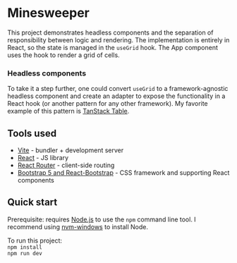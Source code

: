 # Minesweeper
This project demonstrates headless components and the separation of responsibility between logic and rendering. The implementation is entirely in React, so the state is managed in the `useGrid` hook. The App component uses the hook to render a grid of cells.

### Headless components
To take it a step further, one could convert `useGrid` to a framework-agnostic headless component and create an adapter to expose the functionality in a React hook (or another pattern for any other framework). My favorite example of this pattern is [TanStack Table](https://tanstack.com/table/).

## Tools used
- [Vite](https://vitejs.dev/) - bundler + development server
- [React](https://react.dev/) - JS library
- [React Router](https://reactrouter.com/) - client-side routing
- [Bootstrap 5 and React-Bootstrap](https://getbootstrap.com/) - CSS framework and supporting React components

## Quick start
Prerequisite: requires [Node.js](https://nodejs.org/) to use the `npm` command line tool. I recommend using [nvm-windows](https://github.com/coreybutler/nvm-windows) to install Node.

To run this project:\
`npm install`\
`npm run dev`
